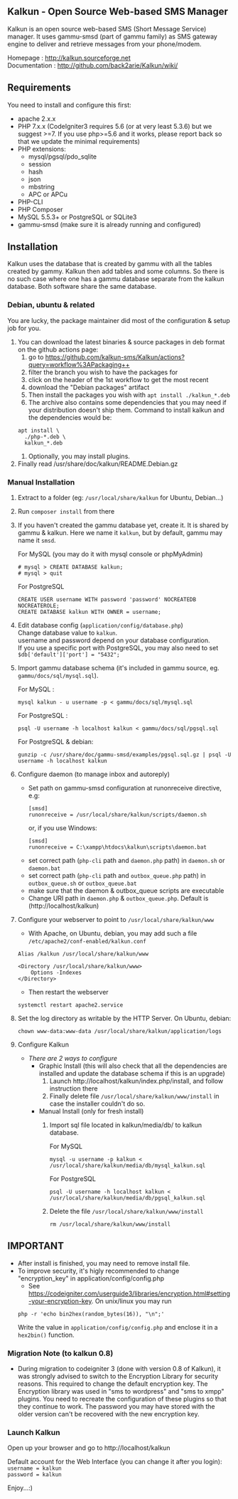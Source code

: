 ## Kalkun - Open Source Web-based SMS Manager
Kalkun is an open source web-based SMS (Short Message Service) manager. It uses gammu-smsd (part of gammu family) as SMS gateway engine to deliver and retrieve messages from your phone/modem.

Homepage : http://kalkun.sourceforge.net  
Documentation : http://github.com/back2arie/Kalkun/wiki/

## Requirements
You need to install and configure this first:
* apache 2.x.x
* PHP 7.x.x (CodeIgniter3 requires 5.6 (or at very least 5.3.6) but we suggest >=7. If you use php>=5.6 and it works, please report back so that we update the minimal requirements)
* PHP extensions:
  * mysql/pgsql/pdo_sqlite
  * session
  * hash
  * json
  * mbstring
  * APC or APCu
* PHP-CLI
* PHP Composer
* MySQL 5.5.3+ or PostgreSQL or SQLite3
* gammu-smsd (make sure it is already running and configured)

## Installation

Kalkun uses the database that is created by gammu with all the tables created by gammy. Kalkun then add tables and some columns. So there is no such case where one has a gammu database separate from the kalkun database. Both software share the same database.

### Debian, ubuntu & related

You are lucky, the package maintainer did most of the configuration & setup job for you.

1. You can download the latest binaries & source packages in deb format on the
github actions page:
    1. go to https://github.com/kalkun-sms/Kalkun/actions?query=workflow%3APackaging++
    1. filter the branch you wish to have the packages for
    1. click on the header of the 1st workflow to get the most recent
    1. download the "Debian packages" artifact
    1. Then install the packages you wish with `apt install ./kalkun_*.deb`
    1. The archive also contains some dependencies that you may need if your distribution doesn't ship them. Command to install kalkun and the dependencies would be:
    ```
    apt install \
      ./php-*.deb \
      kalkun_*.deb
    ```
    1. Optionally, you may install plugins.
1. Finally read /usr/share/doc/kalkun/README.Debian.gz

### Manual Installation

1. Extract to a folder (eg: `/usr/local/share/kalkun` for Ubuntu, Debian...)
1. Run `composer install` from there
1. If you haven't created the gammu database yet, create it. It is shared by gammu & kalkun. Here we name it `kalkun`, but by default, gammu may name it `smsd`.

   For MySQL (you may do it with mysql console or phpMyAdmin)
     ```
     # mysql > CREATE DATABASE kalkun;
     # mysql > quit
     ```
   For PostgreSQL
    ```
    CREATE USER username WITH password 'password' NOCREATEDB NOCREATEROLE;
    CREATE DATABASE kalkun WITH OWNER = username;
    ```
1. Edit database config (`application/config/database.php`)  
   Change database value to `kalkun`.  
   username and password depend on your database configuration.  
   If you use a specific port with PostgreSQL, you may also need to set
   `$db['default']['port'] = "5432";`

1. Import gammu database schema (it's included in gammu source, eg. `gammu/docs/sql/mysql.sql`).

    For MySQL : 
    ```
    mysql kalkun - u username -p < gammu/docs/sql/mysql.sql
    ```
    For PostgreSQL : 
    ```
    psql -U username -h localhost kalkun < gammu/docs/sql/pgsql.sql
    ```
    For PostgreSQL & debian:
    ```
    gunzip -c /usr/share/doc/gammu-smsd/examples/pgsql.sql.gz | psql -U username -h localhost kalkun
    ```
1. Configure daemon (to manage inbox and autoreply)
   -  Set path on gammu-smsd configuration at runonreceive directive, e.g:
      ```
      [smsd]
      runonreceive = /usr/local/share/kalkun/scripts/daemon.sh
      ```
      or, if you use Windows:
      ```
      [smsd]
      runonreceive = C:\xampp\htdocs\kalkun\scripts\daemon.bat
      ```
   - set correct path (`php-cli` path and `daemon.php` path) in `daemon.sh` or `daemon.bat`
   - set correct path (`php-cli` path and `outbox_queue.php` path) in `outbox_queue.sh` or `outbox_queue.bat`
   - make sure that the daemon & outbox_queue scripts are executable
   - Change URI path in `daemon.php` & `outbox_queue.php`. Default is (http://localhost/kalkun)
1. Configure your webserver to point to `/usr/local/share/kalkun/www`
   - With Apache, on Ubuntu, debian, you may add such a file `/etc/apache2/conf-enabled/kalkun.conf`
    ```
    Alias /kalkun /usr/local/share/kalkun/www

    <Directory /usr/local/share/kalkun/www>
        Options -Indexes
    </Directory>
    ```
   - Then restart the webserver
   ```
   systemctl restart apache2.service
   ```
1. Set the log directory as writable by the HTTP Server. On Ubuntu, debian:
   ```
   chown www-data:www-data /usr/local/share/kalkun/application/logs
   ```
1. Configure Kalkun
    - _There are 2 ways to configure_
        - Graphic Install (this will also check that all the dependencies are installed and update the database schema if this is an upgrade)  
          1. Launch http://localhost/kalkun/index.php/install, and follow instruction there
          1. Finally delete file `/usr/local/share/kalkun/www/install` in case the installer couldn't do so.
        - Manual Install (only for fresh install)
          1. Import sql file located in kalkun/media/db/ to kalkun database.
        
             For MySQL
             ```
             mysql -u username -p kalkun < /usr/local/share/kalkun/media/db/mysql_kalkun.sql
             ```
             For PostgreSQL
             ```
             psql -U username -h localhost kalkun < /usr/local/share/kalkun/media/db/pgsql_kalkun.sql
             ```
           2. Delete the file `/usr/local/share/kalkun/www/install`
           
              `rm /usr/local/share/kalkun/www/install`

## IMPORTANT
  * After install is finished, you may need to remove install file.
  * To improve security, it's higly recommended to change "encryption_key" in application/config/config.php
    - See https://codeigniter.com/userguide3/libraries/encryption.html#setting-your-encryption-key. On unix/linux you may run
    ```
    php -r 'echo bin2hex(random_bytes(16)), "\n";'
    ```
    Write the value in `application/config/config.php` and enclose it in a `hex2bin()` function.

### Migration Note (to kalkun 0.8)
  * During migration to codeigniter 3 (done with version 0.8 of Kalkun), it was strongly advised to switch to the Encryption Library for security reasons. This required to change the default encryption key. The Encryption library was used in "sms to wordpress" and "sms to xmpp" plugins. You need to recreate the configuration of these plugins so that they continue to work.
  The password you may have stored with the older version can't be recovered with the new encryption key.

### Launch Kalkun
Open up your browser and go to http://localhost/kalkun

Default account for the Web Interface (you can change it after you login):  
`username = kalkun`  
`password = kalkun`

Enjoy...:)
